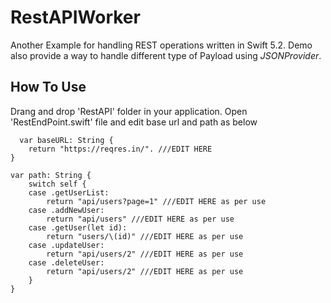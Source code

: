 # RestAPIWorker
Another Example for handling REST operations written in Swift 5.2. Demo also provide a way to handle different type of Payload using *JSONProvider*.

## How To Use
  Drang and drop 'RestAPI' folder in your application.
  Open 'RestEndPoint.swift' file and edit base url and path as below
  
      var baseURL: String {
        return "https://reqres.in/". ///EDIT HERE
    }
    
    var path: String {
        switch self {
        case .getUserList:
            return "api/users?page=1" ///EDIT HERE as per use
        case .addNewUser:
            return "api/users" ///EDIT HERE as per use
        case .getUser(let id):
            return "users/\(id)" ///EDIT HERE as per use
        case .updateUser:
            return "api/users/2" ///EDIT HERE as per use
        case .deleteUser:
            return "api/users/2" ///EDIT HERE as per use
        }
    }
